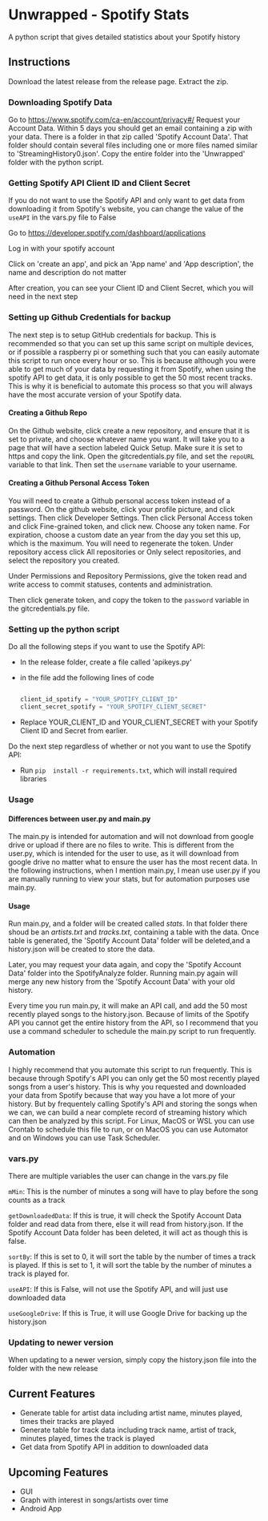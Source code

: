# Unwrapped - Spotify Stats

A python script that gives detailed statistics about your Spotify history

## Instructions

Download the latest release from the release page.
Extract the zip.

### Downloading Spotify Data

Go to https://www.spotify.com/ca-en/account/privacy#/
Request your Account Data. Within 5 days you should get an email containing a zip with your data. 
There is a folder in that zip called 'Spotify Account Data'. That folder should contain several files including one or more files named similar to 'StreamingHistory0.json'. 
Copy the entire folder into the 'Unwrapped' folder with the python script. 

### Getting Spotify API Client ID and Client Secret

If you do not want to use the Spotify API and only want to get data from downloading it from Spotify's website, you can change the value of the ``useAPI`` in the vars.py file to False


Go to https://developer.spotify.com/dashboard/applications

Log in with your spotify account

Click on 'create an app', and pick an 'App name' and 'App description', the name and description do not matter

After creation, you can see your Client ID and Client Secret, which you will need in the next step

### Setting up Github Credentials for backup
The next step is to setup GitHub credentials for backup. This is recommended so that you can set up this same script on multiple devices, or if possible a raspberry pi or something such that you can easily automate this script to run once every hour or so. This is because although you were able to get much of your data by requesting it from Spotify, when using the spotify API to get data, it is only possible to get the 50 most recent tracks. This is why it is beneficial to automate this process so that you will always have the most accurate version of your Spotify data. 


#### Creating a Github Repo
On the Github website, click create a new repository, and ensure that it is set to private, and choose whatever name you want. It will take you to a page that will have a section labeled Quick Setup. Make sure it is set to https and copy the link. Open the gitcredentials.py file, and set the `repoURL` variable to that link. Then set the `username` variable to your username.


#### Creating a Github Personal Access Token
You will need to create a Github personal access token instead of a password. On the github website, click your profile picture, and click settings. Then click Developer Settings. Then click Personal Access token and click Fine-grained token, and click new. Choose any token name. For expiration, choose a custom date an year from the day you set this up, which is the maximum. You will need to regenerate the token. Under repository access click All repositories or Only select repositories, and select the repository you created. 

Under Permissions and Repository Permissions, give the token read and write access to commit statuses, contents and administration.

Then click generate token, and copy the token to the `password` variable in the gitcredentials.py file.

### Setting up the python script

Do all the following steps if you want to use the Spotify API:

- In the release folder, create a file called 'apikeys.py'

- in the file add the following lines of code

    ```python

    client_id_spotify = "YOUR_SPOTIFY_CLIENT_ID"
    client_secret_spotify = "YOUR_SPOTIFY_CLIENT_SECRET"
    ```

- Replace YOUR_CLIENT_ID and YOUR_CLIENT_SECRET with your Spotify Client ID and Secret from earlier. 

Do the next step regardless of whether or not you want to use the Spotify API:

- Run ``pip  install -r requirements.txt``, which will install required libraries


### Usage

#### Differences between user.py and main.py
The main.py is intended for automation and will not download from google drive or upload if there are no files to write. This is different from the user.py, which is intended for the user to use, as it will download from google drive no matter what to ensure the user has the most recent data. In the following instructions, when I mention main.py, I mean use user.py if you are manually running to view your stats, but for automation purposes use main.py.

#### Usage

Run main.py, and a folder will be created called *stats*. In that folder there shoud be an *artists.txt* and *tracks.txt*, containing a table with the data. Once table is generated, the 'Spotify Account Data' folder will be deleted,and a history.json will be created to store the data. 

Later, you may request your data again, and copy the 'Spotify Account Data' folder into the SpotifyAnalyze folder. Running main.py again will merge any new history from the 'Spotify Account Data' with your old history.

Every time you run main.py, it will make an API call, and add the 50 most recently played songs to the history.json. Because of limits of the Spotify API you cannot get the entire history from the API, so I recommend that you use a command scheduler to schedule the main.py script to run frequently. 


### Automation
I highly recommend that you automate this script to run frequently. This is because through Spotify's API you can only get the 50 most recently played songs from a user's history. This is why you requested and downloaded your data from Spotify because that way you have a lot more of your history. But by frequentely calling Spotify's API and storing the songs when we can, we can build a near complete record of streaming history which can then be analyzed by this script. For Linux, MacOS or WSL you can use Crontab to schedule this file to run, or on MacOS you can use Automator and on Windows you can use Task Scheduler. 


### vars.py
There are multiple variables the user can change in the vars.py file

`mMin`: This is the number of minutes a song will have to play before the song counts as a track

`getDownloadedData`: If this is true, it will check the Spotify Account Data folder and read data from there, else it will read from history.json. If the Spotify Account Data folder has been deleted, it will act as though this is false.

`sortBy`: If this is set to 0, it will sort the table by the number of times a track is played. If this is set to 1, it will sort the table by the number of minutes a track is played for. 

`useAPI`: If this is False, will not use the Spotify API, and will just use downloaded data

`useGoogleDrive`: If this is True, it will use Google Drive for backing up the history.json

### Updating to newer version
When updating to a newer version, simply copy the history.json file into the folder with the new release 

## Current Features

- Generate table for artist data including artist name, minutes played, times their tracks are played
- Generate table for track data including track name, artist of track, minutes played, times the track is played
- Get data from Spotify API in addition to downloaded data

## Upcoming Features

- GUI
- Graph with interest in songs/artists over time
- Android App